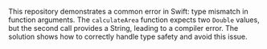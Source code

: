 This repository demonstrates a common error in Swift: type mismatch in function arguments. The `calculateArea` function expects two `Double` values, but the second call provides a String, leading to a compiler error.  The solution shows how to correctly handle type safety and avoid this issue. 